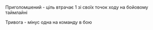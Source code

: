 Приголомшений - ціль втрачає 1 зі своїх точок ходу на бойовому таймлайні

Тривога - мінус одна на команду в бою